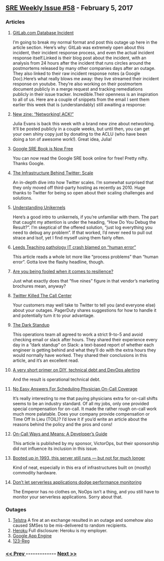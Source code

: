 ## [SRE Weekly Issue #58](https://sreweekly.com/sre-weekly-issue-58/) - February 5, 2017
### Articles

1. [GitLab.com Database Incident](https://about.gitlab.com/2017/02/01/gitlab-dot-com-database-incident/)

    I’m going to break my normal format and post this outage up here in the article section. Here’s why: GitLab was extremely open about this incident, their incident response process, and even the actual incident response itself.Linked is their blog post about the incident, with an analysis from 24 hours after the incident that runs circles around the postmortems released by many other companies days after an outage. They also linked to their raw incident response notes (a Google Doc).Here’s what really blows me away: they live streamed their incident response on youtube. They’re also working on their postmortem document publicly in a merge request and tracking remediations publicly in their issue tracker. Incredible.Their openness is an inspiration to all of us. Here are a couple of snippets from the email I sent them earlier this week that is (understandably) still awaiting a response:
1. [New zine: “Networking! ACK!”](https://jvns.ca/blog/networking-zine-launch/)

    Julia Evans is back this week with a brand new zine about networking. It’ll be posted publicly in a couple weeks, but until then, you can get your own shiny copy just by donating to the ACLU (who have been doing a ton of awesome work!). Great idea, Julia!
1. [Google SRE Book is Now Free](https://landing.google.com/sre/book.html)

    You can now read the Google SRE book online for free! Pretty nifty. Thanks Google.
1. [The Infrastructure Behind Twitter: Scale](https://blog.twitter.com/2017/the-infrastructure-behind-twitter-scale)

    An in-depth dive into how Twitter scales. I’m somewhat surprised that they only moved off third-party hosting as recently as 2010. Huge thanks to Twitter for being so open about their scaling challenges and solutions.
1. [Understanding Unikernels](https://bsdmag.org/understanding_unikernels/)

    Here’s a good intro to unikernels, if you’re unfamiliar with them. The part that caught my attention is under the heading, “How Do You Debug the Result?”. I’m skeptical of the offered solution, “just log everything you need to debug any problem”. If that worked, I’d never need to pull out strace and lsof, yet I find myself using them fairly often.
1. [Leeds Teaching pathology IT crash blamed on “human error”](http://www.digitalhealth.net/infrastructure/48444/leeds-teaching-pathology-it-crash-blamed-on-)

    This article reads a whole lot more like “process problems” than “human error”. Gotta love the flashy headline, though.
1. [Are you being fooled when it comes to resilience?](https://thestack.com/data-centre/2017/01/23/are-you-being-fooled-when-it-comes-to-resilience-in-the-data-centre/)

    Just what exactly does that “five nines” figure in that vendor’s marketing brochures mean, anyway?
1. [Twitter Killed The Call Center](https://www.pagerduty.com/blog/twitter-killed-call-center/)

    Your customers may well take to Twitter to tell you (and everyone else) about your outages. PagerDuty shares suggestions for how to handle it and potentially turn it to your advantage.
1. [The Dark Standup](https://18f.gsa.gov/2017/01/19/the-dark-standup/)

    This operations team all agreed to work a strict 9-to-5 and avoid checking email or slack after hours. They shared their experience every day in a “dark standup” on Slack: a text-based report of whether each engineer is getting behind and what they’ll do with the extra hours they would normally have worked. They shared their conclusions in this article, and it’s an excellent read.
1. [A very short primer on DIY, technical debt and DevOps alerting](https://www.onpage.com/primer-on-diy-technical-debt-and-devops-alerting/)

    And the result is operational technical debt.
1. [No Easy Answers For Scheduling Physician On-Call Coverage](http://histalk2.com/2017/02/01/readers-write-no-easy-answers-for-scheduling-physician-on-call-coverage/)

    It’s really interesting to me that paying physicians extra for on-call shifts seems to be an industry standard. Of all my jobs, only one provided special compensation for on-call. It made the rather rough on-call work much more palatable. Does your company provide compensation or Time Off In Lieu (TOIL)? I’d love it if you’d write an article about the reasons behind the policy and the pros and cons!
1. [On-Call Ways and Means: A Developer’s Guide](https://victorops.com/blog/on-call-ways-means-developers-guide/)

    This article is published by my sponsor, VictorOps, but their sponsorship did not influence its inclusion in this issue.
1. [Booted up in 1993, this server still runs — but not for much longer](http://www.computerworld.com/article/3162416/data-center/booted-up-in-1993-this-server-still-runs-but-not-for-much-longer.html)

    Kind of neat, especially in this era of infrastructures built on (mostly) commodity hardware.
1. [Don’t let serverless applications dodge performance monitoring](http://searchitoperations.techtarget.com/tip/Dont-let-serverless-applications-dodge-performance-monitoring)

    The Emperor has no clothes on, NoOps isn’t a thing, and you still have to monitor your serverless applications. Sorry about that.
### Outages

1. [Telstra](http://www.businessinsider.com.au/a-fire-in-a-telstra-exchange-is-causing-flight-delays-and-network-outages-2017-2)
    A fire at an exchange resulted in an outage and somehow also caused SMSes to be mis-delivered to random recipients.
1. [Heroku](https://status.heroku.com/incidents/1042)
    Full disclosure: Heroku is my employer.
1. [Google App Engine](http://status.cloud.google.com/incident/appengine/17001#5743114304094208)
1. [123-Reg](https://www.theregister.co.uk/2017/02/03/123reg_hit_by_email_outage/)

### [ << Prev ](sreweekly-57.md) ------------- [ Next >> ](sreweekly-59.md)